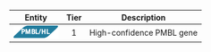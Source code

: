 |Entity|Tier|Description              |
|:----:|:----:|------------------------------|
|![PMBL](images/icons/PMBL_tier1.png) | 1 | High-confidence PMBL gene|
